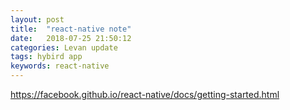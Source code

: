 ```yaml
---
layout: post  
title:  "react-native note"  
date:   2018-07-25 21:50:12
categories: Levan update  
tags: hybird app  
keywords: react-native
---
```



https://facebook.github.io/react-native/docs/getting-started.html
<!--more -->
